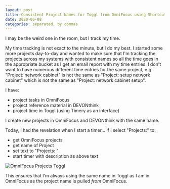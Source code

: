 ```yaml
---
layout: post
title: Consistent Project Names for Toggl from OmniFocus using Shortcuts
date: 2020-06-08
categories: separated, by commas
---
```

I may be the weird one in the room, but I track my time. 

My time tracking is not exact to the minute, but I do my best. I started some more projects day-to-day and wanted to make sure that I'm tracking the projects across my systems with consistent names so all the time goes in the appropriate bucket as I get an email report with my time entries. I don't want to have numerous different time entries for the same project, e.g. "Project: network cabinet" is not the same as "Project: setup network cabinet" which is not the same as "Project: network cabinet setup". 

I have:

- project tasks in OmniFocus
- project reference material in DEVONthink
- project time in Toggl (using Timery as an interface)

I create new projects in OmniFocus and DEVONthink with the same name. 

Today, I had the revelation when I start a timer... if I select "Projects:" to:

- get OmniFocus projects
- get name of Project
- set text to "Projects: <OmniFocus Project Name>"
- start timer with description as above text

![OmniFocus Projects Toggl](site.baseURL/images/2020-06-08--timer-project-omnifocus.png)

This ensures that I'm always using the same name in Toggl as I am in OmniFocus as the project name is pulled _from_ OmniFocus. 